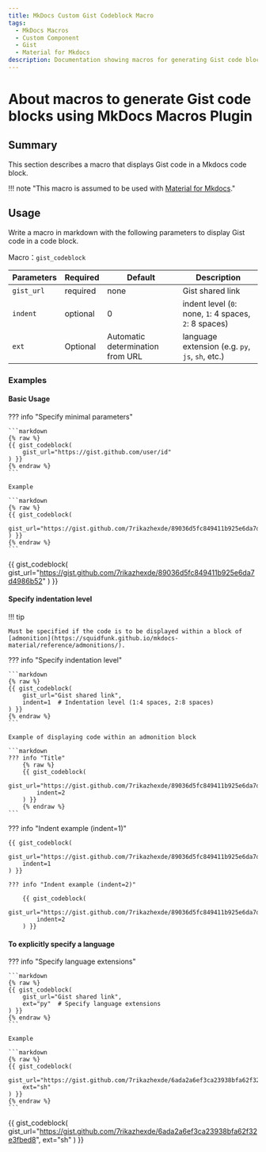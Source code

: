 ```yaml
---
title: MkDocs Custom Gist Codeblock Macro
tags:
  - MkDocs Macros
  - Custom Component
  - Gist
  - Material for Mkdocs
description: Documentation showing macros for generating Gist code blocks using the MkDocs Macros Plugin
---
```


# About macros to generate Gist code blocks using MkDocs Macros Plugin

## Summary

This section describes a macro that displays Gist code in a Mkdocs code block.

!!! note "This macro is assumed to be used with [Material for Mkdocs](https://squidfunk.github.io/mkdocs-material/)."

## Usage

Write a macro in markdown with the following parameters to display Gist code in a code block.

Macro：`gist_codeblock`

| Parameters | Required | Default | Description |
|-----------|------|------------|------|
| `gist_url` | required | none | Gist shared link |
| `indent` | optional | 0 | indent level (`0`: none, `1`: 4 spaces, `2`: 8 spaces) |
| `ext` | Optional | Automatic determination from URL | language extension (e.g. `py`, `js`, `sh`, etc.) |

### Examples

#### Basic Usage

??? info "Specify minimal parameters"

    ```markdown
    {% raw %}
    {{ gist_codeblock(
        gist_url="https://gist.github.com/user/id"
    ) }}
    {% endraw %}
    ```

    Example

    ```markdown
    {% raw %}
    {{ gist_codeblock(
        gist_url="https://gist.github.com/7rikazhexde/89036d5fc849411b925e6da7d4986b52"
    ) }}
    {% endraw %}
    ```

{{ gist_codeblock(
    gist_url="https://gist.github.com/7rikazhexde/89036d5fc849411b925e6da7d4986b52"
) }}

#### Specify indentation level

!!! tip

    Must be specified if the code is to be displayed within a block of [admonition](https://squidfunk.github.io/mkdocs-material/reference/admonitions/).

??? info "Specify indentation level"

    ```markdown
    {% raw %}
    {{ gist_codeblock(
        gist_url="Gist shared link",
        indent=1  # Indentation level (1:4 spaces, 2:8 spaces)
    ) }}
    {% endraw %}
    ```

    Example of displaying code within an admonition block

    ```markdown
    ??? info "Title"
        {% raw %}
        {{ gist_codeblock(
            gist_url="https://gist.github.com/7rikazhexde/89036d5fc849411b925e6da7d4986b52",
            indent=2
        ) }}
        {% endraw %}
    ```

??? info "Indent example (indent=1)"

    {{ gist_codeblock(
        gist_url="https://gist.github.com/7rikazhexde/89036d5fc849411b925e6da7d4986b52",
        indent=1
    ) }}

    ??? info "Indent example (indent=2)"

        {{ gist_codeblock(
            gist_url="https://gist.github.com/7rikazhexde/89036d5fc849411b925e6da7d4986b52",
            indent=2
        ) }}

#### To explicitly specify a language

??? info "Specify language extensions"

    ```markdown
    {% raw %}
    {{ gist_codeblock(
        gist_url="Gist shared link",
        ext="py"  # Specify language extensions
    ) }}
    {% endraw %}
    ```

    Example

    ```markdown
    {% raw %}
    {{ gist_codeblock(
        gist_url="https://gist.github.com/7rikazhexde/6ada2a6ef3ca23938bfa62f32e3fbed8",
        ext="sh"
    ) }}
    {% endraw %}
    ```

{{ gist_codeblock(
    gist_url="https://gist.github.com/7rikazhexde/6ada2a6ef3ca23938bfa62f32e3fbed8",
    ext="sh"
) }}
